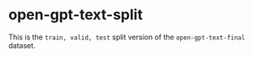 # open-gpt-text-split

This is the `train, valid, test` split version of the `open-gpt-text-final` dataset.
